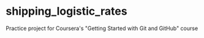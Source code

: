 # shipping_logistic_rates
Practice project for Coursera's "Getting Started with Git and GitHub" course
